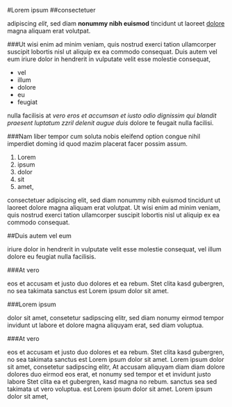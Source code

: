 #Lorem ipsum
##consectetuer

adipiscing *elit*, sed diam **nonummy nibh euismod** tincidunt ut laoreet [dolore](www.google.com) magna aliquam erat volutpat.   

###Ut wisi
enim ad minim veniam, quis nostrud exerci tation ullamcorper suscipit lobortis nisl ut aliquip ex ea commodo consequat. Duis autem vel eum iriure dolor in hendrerit in vulputate velit esse molestie consequat, 

- vel
- illum
- dolore
- eu
- feugiat

nulla facilisis at *vero eros et accumsan et iusto odio dignissim qui blandit praesent luptatum zzril delenit augue duis* dolore te feugait nulla facilisi.   

###Nam liber
tempor cum soluta nobis eleifend option congue nihil imperdiet doming id quod mazim placerat facer possim assum. 

1. Lorem
2. ipsum
3. dolor
4. sit
5. amet,

consectetuer adipiscing elit, sed diam nonummy nibh euismod tincidunt ut laoreet dolore magna aliquam erat volutpat. Ut wisi enim ad minim veniam, quis nostrud exerci tation ullamcorper suscipit lobortis nisl ut aliquip ex ea commodo consequat.   

##Duis autem vel eum

iriure dolor in hendrerit in vulputate velit esse molestie consequat, vel illum dolore eu feugiat nulla facilisis.   

###At vero

eos et accusam et justo duo dolores et ea rebum. Stet clita kasd gubergren, no sea takimata sanctus est Lorem ipsum dolor sit amet.

###Lorem ipsum 

dolor sit amet, consetetur sadipscing elitr, sed diam nonumy eirmod tempor invidunt ut labore et dolore magna aliquyam erat, sed diam voluptua.

###At vero

eos et accusam et justo duo dolores et ea rebum. Stet clita kasd gubergren, no sea takimata sanctus est Lorem ipsum dolor sit amet. Lorem ipsum dolor sit amet, consetetur sadipscing elitr, At accusam aliquyam diam diam dolore dolores duo eirmod eos erat, et nonumy sed tempor et et invidunt justo labore Stet clita ea et gubergren, kasd magna no rebum. sanctus sea sed takimata ut vero voluptua. est Lorem ipsum dolor sit amet. Lorem ipsum dolor sit amet,
